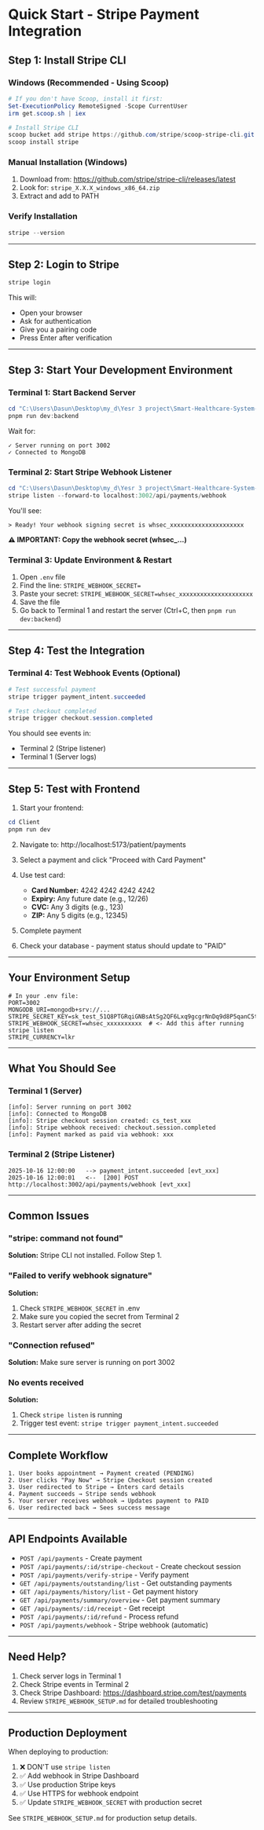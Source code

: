 # Quick Start - Stripe Payment Integration

## Step 1: Install Stripe CLI

### Windows (Recommended - Using Scoop)

```powershell
# If you don't have Scoop, install it first:
Set-ExecutionPolicy RemoteSigned -Scope CurrentUser
irm get.scoop.sh | iex

# Install Stripe CLI
scoop bucket add stripe https://github.com/stripe/scoop-stripe-cli.git
scoop install stripe
```

### Manual Installation (Windows)

1. Download from: https://github.com/stripe/stripe-cli/releases/latest
2. Look for: `stripe_X.X.X_windows_x86_64.zip`
3. Extract and add to PATH

### Verify Installation

```powershell
stripe --version
```

---

## Step 2: Login to Stripe

```powershell
stripe login
```

This will:

- Open your browser
- Ask for authentication
- Give you a pairing code
- Press Enter after verification

---

## Step 3: Start Your Development Environment

### Terminal 1: Start Backend Server

```powershell
cd "C:\Users\Dasun\Desktop\my_d\Yesr 3 project\Smart-Healthcare-System-for-Urban-Hospitals"
pnpm run dev:backend
```

Wait for:

```
✓ Server running on port 3002
✓ Connected to MongoDB
```

### Terminal 2: Start Stripe Webhook Listener

```powershell
cd "C:\Users\Dasun\Desktop\my_d\Yesr 3 project\Smart-Healthcare-System-for-Urban-Hospitals"
stripe listen --forward-to localhost:3002/api/payments/webhook
```

You'll see:

```
> Ready! Your webhook signing secret is whsec_xxxxxxxxxxxxxxxxxxxxx
```

**⚠️ IMPORTANT: Copy the webhook secret (whsec\_...)**

### Terminal 3: Update Environment & Restart

1. Open `.env` file
2. Find the line: `STRIPE_WEBHOOK_SECRET=`
3. Paste your secret: `STRIPE_WEBHOOK_SECRET=whsec_xxxxxxxxxxxxxxxxxxxxx`
4. Save the file
5. Go back to Terminal 1 and restart the server (Ctrl+C, then `pnpm run dev:backend`)

---

## Step 4: Test the Integration

### Terminal 4: Test Webhook Events (Optional)

```powershell
# Test successful payment
stripe trigger payment_intent.succeeded

# Test checkout completed
stripe trigger checkout.session.completed
```

You should see events in:

- Terminal 2 (Stripe listener)
- Terminal 1 (Server logs)

---

## Step 5: Test with Frontend

1. Start your frontend:

```powershell
cd Client
pnpm run dev
```

2. Navigate to: http://localhost:5173/patient/payments

3. Select a payment and click "Proceed with Card Payment"

4. Use test card:

   - **Card Number:** 4242 4242 4242 4242
   - **Expiry:** Any future date (e.g., 12/26)
   - **CVC:** Any 3 digits (e.g., 123)
   - **ZIP:** Any 5 digits (e.g., 12345)

5. Complete payment

6. Check your database - payment status should update to "PAID"

---

## Your Environment Setup

```env
# In your .env file:
PORT=3002
MONGODB_URI=mongodb+srv://...
STRIPE_SECRET_KEY=sk_test_51Q8PTGRqiGNBsAtSg2QF6Lxq9gcgrNnDq9d8P5qanC5tSr74R9iFpuPN770VlpKcuePUoGCnEjocJBecq5B2Cpp300WGdUGSlY
STRIPE_WEBHOOK_SECRET=whsec_xxxxxxxxxx  # <- Add this after running stripe listen
STRIPE_CURRENCY=lkr
```

---

## What You Should See

### Terminal 1 (Server)

```
[info]: Server running on port 3002
[info]: Connected to MongoDB
[info]: Stripe checkout session created: cs_test_xxx
[info]: Stripe webhook received: checkout.session.completed
[info]: Payment marked as paid via webhook: xxx
```

### Terminal 2 (Stripe Listener)

```
2025-10-16 12:00:00   --> payment_intent.succeeded [evt_xxx]
2025-10-16 12:00:01   <--  [200] POST http://localhost:3002/api/payments/webhook [evt_xxx]
```

---

## Common Issues

### "stripe: command not found"

**Solution:** Stripe CLI not installed. Follow Step 1.

### "Failed to verify webhook signature"

**Solution:**

1. Check `STRIPE_WEBHOOK_SECRET` in .env
2. Make sure you copied the secret from Terminal 2
3. Restart server after adding the secret

### "Connection refused"

**Solution:** Make sure server is running on port 3002

### No events received

**Solution:**

1. Check `stripe listen` is running
2. Trigger test event: `stripe trigger payment_intent.succeeded`

---

## Complete Workflow

```
1. User books appointment → Payment created (PENDING)
2. User clicks "Pay Now" → Stripe Checkout session created
3. User redirected to Stripe → Enters card details
4. Payment succeeds → Stripe sends webhook
5. Your server receives webhook → Updates payment to PAID
6. User redirected back → Sees success message
```

---

## API Endpoints Available

- `POST /api/payments` - Create payment
- `POST /api/payments/:id/stripe-checkout` - Create checkout session
- `POST /api/payments/verify-stripe` - Verify payment
- `GET /api/payments/outstanding/list` - Get outstanding payments
- `GET /api/payments/history/list` - Get payment history
- `GET /api/payments/summary/overview` - Get payment summary
- `GET /api/payments/:id/receipt` - Get receipt
- `POST /api/payments/:id/refund` - Process refund
- `POST /api/payments/webhook` - Stripe webhook (automatic)

---

## Need Help?

1. Check server logs in Terminal 1
2. Check Stripe events in Terminal 2
3. Check Stripe Dashboard: https://dashboard.stripe.com/test/payments
4. Review `STRIPE_WEBHOOK_SETUP.md` for detailed troubleshooting

---

## Production Deployment

When deploying to production:

1. ❌ DON'T use `stripe listen`
2. ✅ Add webhook in Stripe Dashboard
3. ✅ Use production Stripe keys
4. ✅ Use HTTPS for webhook endpoint
5. ✅ Update `STRIPE_WEBHOOK_SECRET` with production secret

See `STRIPE_WEBHOOK_SETUP.md` for production setup details.
